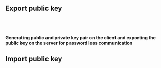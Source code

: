 ## Export public key 
<br>
<br>
<div style background:"blue">
  <h4 >Generating public and private key pair on the client and exporting the public key on the server for password less communication</h4>
</div>

## Import public key